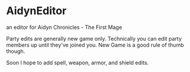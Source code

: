 # AidynEditor
an editor for Aidyn Chronicles - The First Mage

Party edits are generally new game only. Technically you can edit party members up until they've joined you. New Game is a good rule of thumb though.

Soon I hope to add spell, weapon, armor, and shield edits.
